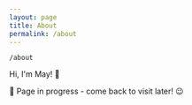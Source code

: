 ```yaml
---
layout: page
title: About
permalink: /about
---
```


`/about`

Hi, I'm May! 👋 

🚧 Page in progress - come back to visit later! 😉

<style>
  .wrapper {
    max-width: 58em;
  }
</style>